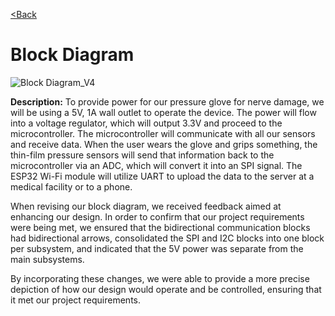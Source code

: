 
[<Back](https://team-208-github-io.github.io/egr314-team208.github.io/)

# Block Diagram

![Block Diagram_V4](https://user-images.githubusercontent.com/93965371/235585882-9bcac0f9-3372-46cd-b35b-27db9dcc84db.png)




**Description:**
To provide power for our pressure glove for nerve damage, we will be using a 5V, 1A wall outlet to operate the device. The power will flow into a voltage regulator, which will output 3.3V and proceed to the microcontroller. The microcontroller will communicate with all our sensors and receive data. When the user wears the glove and grips something, the thin-film pressure sensors will send that information back to the microcontroller via an ADC, which will convert it into an SPI signal. The ESP32 Wi-Fi module will utilize UART to upload the data to the server at a medical facility or to a phone. 

 When revising our block diagram, we received feedback aimed at enhancing our design. In order to confirm that our project requirements were being met, we ensured that the bidirectional communication blocks had bidirectional arrows, consolidated the SPI and I2C blocks into one block per subsystem, and indicated that the 5V power was separate from the main subsystems.

By incorporating these changes, we were able to provide a more precise depiction of how our design would operate and be controlled, ensuring that it met our project requirements.
